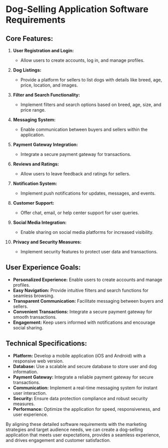 # Dog-Selling Application Software Requirements

## Core Features:
1. **User Registration and Login:**
   - Allow users to create accounts, log in, and manage profiles.
   
2. **Dog Listings:**
   - Provide a platform for sellers to list dogs with details like breed, age, price, location, and images.
   
3. **Filter and Search Functionality:**
   - Implement filters and search options based on breed, age, size, and price range.
   
4. **Messaging System:**
   - Enable communication between buyers and sellers within the application.
   
5. **Payment Gateway Integration:**
   - Integrate a secure payment gateway for transactions.
   
6. **Reviews and Ratings:**
   - Allow users to leave feedback and ratings for sellers.
   
7. **Notification System:**
   - Implement push notifications for updates, messages, and events.
   
8. **Customer Support:**
   - Offer chat, email, or help center support for user queries.
   
9. **Social Media Integration:**
   - Enable sharing on social media platforms for increased visibility.
   
10. **Privacy and Security Measures:**
    - Implement security features to protect user data and transactions.

## User Experience Goals:
- **Personalized Experience:** Enable users to create accounts and manage profiles.
- **Easy Navigation:** Provide intuitive filters and search functions for seamless browsing.
- **Transparent Communication:** Facilitate messaging between buyers and sellers.
- **Convenient Transactions:** Integrate a secure payment gateway for smooth transactions.
- **Engagement:** Keep users informed with notifications and encourage social sharing.

## Technical Specifications:
- **Platform:** Develop a mobile application (iOS and Android) with a responsive web version.
- **Database:** Use a scalable and secure database to store user and dog information.
- **Payment Gateway:** Integrate a reliable payment gateway for secure transactions.
- **Communication:** Implement a real-time messaging system for instant user interaction.
- **Security:** Ensure data protection compliance and robust security measures.
- **Performance:** Optimize the application for speed, responsiveness, and user experience.

By aligning these detailed software requirements with the marketing strategies and target audience needs, we can create a dog-selling application that meets user expectations, provides a seamless experience, and drives engagement and customer satisfaction.